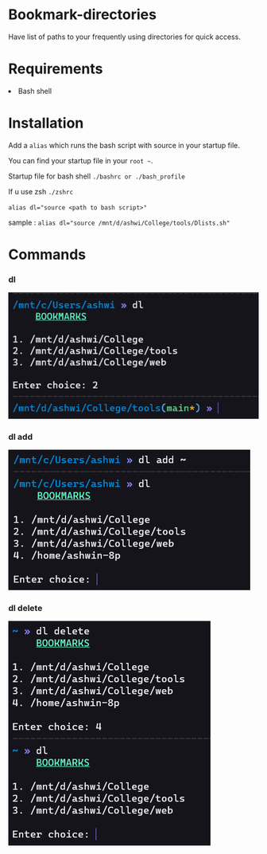 # Bookmark-directories
Have list of paths to your frequently using directories for quick access.

# Requirements
<li>Bash shell

# Installation

Add a `alias` which runs the bash script with source in your startup file. 

You can find your startup file in your `root ~`.

Startup file for bash shell `./bashrc or ./bash_profile`
   
If u use zsh `./zshrc`
   
`alias dl="source <path to bash script>"`
   
sample : `alias dl="source /mnt/d/ashwi/College/tools/Dlists.sh"`


# Commands
### dl

![dl image](images/dl.png)

### dl add <path of new file to be added>

![add image](images/dl-add.png)

### dl delete

![delete image](images/dl-delete.png)

